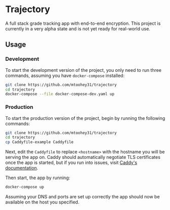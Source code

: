 # Trajectory

A full stack grade tracking app with end-to-end encryption. This project is currently in a very alpha state and is not yet ready for real-world use.

## Usage

### Development

To start the development version of the project, you only need to run three commands, assuming you have `docker-compose` installed:

```sh
git clone https://github.com/mtoohey31/trajectory
cd trajectory
docker-compose --file docker-compose-dev.yaml up
```

### Production

To start the production version of the project, begin by running the following commands:

```sh
git clone https://github.com/mtoohey31/trajectory
cd trajectory
cp Caddyfile-example Caddyfile
```

Next, edit the `Caddyfile` to replace `<hostname>` with the hostname you will be serving the app on. Caddy should automatically negotiate TLS certificates once the app is started, but if you run into issues, visit [Caddy's documentation](https://caddyserver.com/docs/quick-starts/https).

Then start, the app by running:

```sh
docker-compose up
```

Assuming your DNS and ports are set up correctly the app should now be available on the host you specified.
